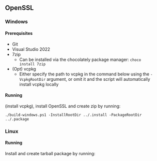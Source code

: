## OpenSSL

### Windows

#### Prerequisites

- Git
- Visual Studio 2022
- 7zip
  - Can be installed via the chocolately package manager: `choco install 7zip`
- (Opt) vcpkg
  - Either specify the path to vcpkg in the command below using the `-VcpkgRootDir` argument, or omit it and the script will automatically install vcpkg locally

#### Running

(install vcpkg), install OpenSSL and create zip by running:

`./build-windows.ps1 -InstallRootDir ../.install -PackageRootDir ../.package`

### Linux

#### Running

Install and create tarball package by running:

